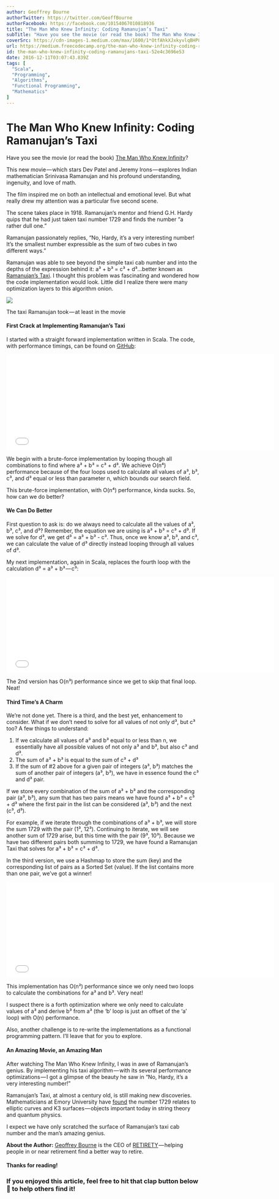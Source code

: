 ```yaml
---
author: Geoffrey Bourne
authorTwitter: https://twitter.com/GeoffBourne
authorFacebook: https://facebook.com/10154067010818936
title: "The Man Who Knew Infinity: Coding Ramanujan’s Taxi"
subTitle: "Have you see the movie (or read the book) The Man Who Knew Infinity?..."
coverSrc: https://cdn-images-1.medium.com/max/1600/1*OtfAhkXJxkyvlqBHP88Viw.jpeg
url: https://medium.freecodecamp.org/the-man-who-knew-infinity-coding-ramanujans-taxi-52e4c3696e53
id: the-man-who-knew-infinity-coding-ramanujans-taxi-52e4c3696e53
date: 2016-12-11T03:07:43.839Z
tags: [
  "Scala",
  "Programming",
  "Algorithms",
  "Functional Programming",
  "Mathematics"
]
---
```

# The Man Who Knew Infinity: Coding Ramanujan’s Taxi

Have you see the movie (or read the book) [The Man Who Knew Infinity](http://www.imdb.com/title/tt0787524/)?

This new movie — which stars Dev Patel and Jeremy Irons — explores Indian mathematician Srinivasa Ramanujan and his profound understanding, ingenuity, and love of math.

The film inspired me on both an intellectual and emotional level. But what really drew my attention was a particular five second scene.

The scene takes place in 1918\. Ramanujan‘s mentor and friend G.H. Hardy quips that he had just taken taxi number 1729 and finds the number “a rather dull one.”

Ramanujan passionately replies, “No, Hardy, it’s a very interesting number! It’s the smallest number expressible as the sum of two cubes in two different ways.”

Ramanujan was able to see beyond the simple taxi cab number and into the depths of the expression behind it: a³ + b³ = c³ + d³…better known as [Ramanujan’s Taxi](https://en.wikipedia.org/wiki/Taxicab_number). I thought this problem was fascinating and wondered how the code implementation would look. Little did I realize there were many optimization layers to this algorithm onion.



![](https://cdn-images-1.medium.com/max/1600/1*HgjCp6zNl5q1C5VSJXESjg.jpeg)

The taxi Ramanujan took — at least in the movie



#### First Crack at Implementing Ramanujan’s Taxi

I started with a straight forward implementation written in Scala. The code, with performance timings, can be found on [GitHub](https://github.com/gbourne1/Ramanujan_Taxi):





<iframe width="700" height="250" src="/media/fb214db25f15fac57f239bd11d6bc030?postId=52e4c3696e53" data-media-id="fb214db25f15fac57f239bd11d6bc030" data-thumbnail="https://i.embed.ly/1/image?url=https%3A%2F%2Favatars2.githubusercontent.com%2Fu%2F13002533%3Fv%3D3%26s%3D400&amp;key=4fce0568f2ce49e8b54624ef71a8a5bd" allowfullscreen="" frameborder="0"></iframe>





We begin with a brute-force implementation by looping though all combinations to find where a³ + b³ = c³ + d³. We achieve O(n⁴) performance because of the four loops used to calculate all values of a³, b³, c³, and d³ equal or less than parameter n, which bounds our search field.

This brute-force implementation, with O(n⁴) performance, kinda sucks. So, how can we do better?

#### We Can Do Better

First question to ask is: do we always need to calculate all the values of a³, b³, c³, and d³? Remember, the equation we are using is a³ + b³ = c³ + d³. If we solve for d³, we get d³ = a³ + b³ - c³. Thus, once we know a³, b³, and c³, we can calculate the value of d³ directly instead looping through all values of d³.

My next implementation, again in Scala, replaces the fourth loop with the calculation d³ = a³ + b³ — c³:





<iframe width="700" height="250" src="/media/95ce1d99defa3f6fa411677492308a2b?postId=52e4c3696e53" data-media-id="95ce1d99defa3f6fa411677492308a2b" data-thumbnail="https://i.embed.ly/1/image?url=https%3A%2F%2Favatars2.githubusercontent.com%2Fu%2F13002533%3Fv%3D3%26s%3D400&amp;key=4fce0568f2ce49e8b54624ef71a8a5bd" allowfullscreen="" frameborder="0"></iframe>





The 2nd version has O(n³) performance since we get to skip that final loop. Neat!

#### Third Time’s A Charm

We’re not done yet. There is a third, and the best yet, enhancement to consider. What if we don’t need to solve for all values of not only d³, but c³ too? A few things to understand:

1.  If we calculate all values of a³ and b³ equal to or less than n, we essentially have all possible values of not only a³ and b³, but also c³ and d³.
2.  The sum of a³ + b³ is equal to the sum of c³ + d³
3.  If the sum of #2 above for a given pair of integers (a³, b³) matches the sum of another pair of integers (a³, b³), we have in essence found the c³ and d³ pair.

If we store every combination of the sum of a³ + b³ and the corresponding pair (a³, b³), any sum that has two pairs means we have found a³ + b³ = c³ + d³ where the first pair in the list can be considered (a³, b³) and the next (c³, d³).

For example, if we iterate through the combinations of a³ + b³, we will store the sum 1729 with the pair (1³, 12³). Continuing to iterate, we will see another sum of 1729 arise, but this time with the pair (9³, 10³). Because we have two different pairs both summing to 1729, we have found a Ramanujan Taxi that solves for a³ + b³ = c³ + d³.

In the third version, we use a Hashmap to store the sum (key) and the corresponding list of pairs as a Sorted Set (value). If the list contains more than one pair, we’ve got a winner!





<iframe width="700" height="250" src="/media/9ea49bf16e6de5442a46e482a3d44a9f?postId=52e4c3696e53" data-media-id="9ea49bf16e6de5442a46e482a3d44a9f" data-thumbnail="https://i.embed.ly/1/image?url=https%3A%2F%2Favatars2.githubusercontent.com%2Fu%2F13002533%3Fv%3D3%26s%3D400&amp;key=4fce0568f2ce49e8b54624ef71a8a5bd" allowfullscreen="" frameborder="0"></iframe>





This implementation has O(n²) performance since we only need two loops to calculate the combinations for a³ and b³. Very neat!

I suspect there is a forth optimization where we only need to calculate values of a³ and derive b³ from a³ (the ‘b’ loop is just an offset of the ‘a’ loop) with O(n) performance.

Also, another challenge is to re-write the implementations as a functional programming pattern. I’ll leave that for you to explore.

#### An Amazing Movie, an Amazing Man

After watching The Man Who Knew Infinity, I was in awe of Ramanujan’s genius. By implementing his taxi algorithm — with its several performance optimizations — I got a glimpse of the beauty he saw in “No, Hardy, it’s a very interesting number!”

Ramanujan’s Taxi, at almost a century old, is still making new discoveries. Mathematicians at Emory University have [found](http://phys.org/news/2015-10-mathematicians-magic-key-ramanujan-taxi-cab.html) the number 1729 relates to elliptic curves and K3 surfaces — objects important today in string theory and quantum physics.

I expect we have only scratched the surface of Ramanujan’s taxi cab number and the man’s amazing genius.

**About the Author:** [Geoffrey Bourne](https://medium.com/@geoffbourne) is the CEO of [RETIRETY](https://www.retirety.com) — helping people in or near retirement find a better way to retire.

#### Thanks for reading!

### If you enjoyed this article, feel free to hit that clap button below 👏 to help others find it!








